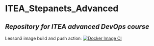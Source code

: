 # ITEA_Stepanets_Advanced
## *Repository for ITEA advanced DevOps course*

Lesson3 image build and push action:
[![Docker Image CI](https://github.com/zsvs/ITEA_Stepanets_Advanced/actions/workflows/docker-image.yml/badge.svg?branch=master&event=push)](https://github.com/zsvs/ITEA_Stepanets_Advanced/actions/workflows/docker-image.yml)